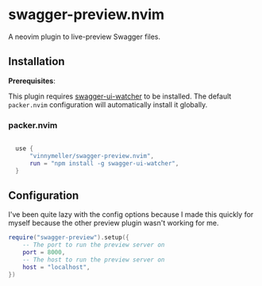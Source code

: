 # swagger-preview.nvim

A neovim plugin to live-preview Swagger files.

## Installation

**Prerequisites**:

This plugin requires [swagger-ui-watcher](https://github.com/moon0326/swagger-ui-watcher) to be installed. The default `packer.nvim` configuration will automatically install it globally.


### packer.nvim

```lua

  use {
      "vinnymeller/swagger-preview.nvim",
      run = "npm install -g swagger-ui-watcher",
  }
```

## Configuration

I've been quite lazy with the config options because I made this quickly for myself because the other preview plugin wasn't working for me.

```lua
require("swagger-preview").setup({
    -- The port to run the preview server on
    port = 8000,
    -- The host to run the preview server on
    host = "localhost",
})
```
